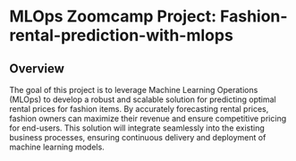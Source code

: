 # MLOps Zoomcamp Project: Fashion-rental-prediction-with-mlops

## Overview
The goal of this project is to leverage Machine Learning Operations (MLOps) to develop a robust and scalable solution for predicting optimal rental prices for fashion items. By accurately forecasting rental prices, fashion owners can maximize their revenue and ensure competitive pricing for end-users. This solution will integrate seamlessly into the existing business processes, ensuring continuous delivery and deployment of machine learning models.
